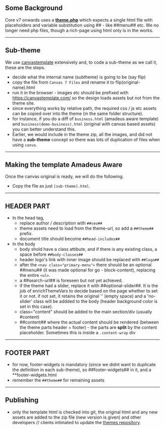 ## Some Background

Core v7 onwards uses a **[theme.php](https://github.com/AmadeusWebInAction/core/blob/main/framework/theme.php)** which expects a single html file with placeholders and variable substitution using ## - like ##menu## etc. We no longer need php files, though a rich-page using html only is in the works.

---

## Sub-theme

We use [canvastemplate](https://canvastemplate.com/) extensively and, to code a sub-theme as we call it, these are the steps.

* decide what the internal name (subtheme) is going to be (say flip)
* copy the file from `Canvas 7 Files` and rename it to flip(original-name).html
* run it in the browser - images etc should be prefixed with https://canvastemplate.com/ so the design loads assets but not from the theme site.
* since everything works by relative path, the required css / js etc assets can be copied over into the theme (in the same folder structure).
* for instance, if you do a diff of `business.html` (amadeus aware template) and `business(demo-business).html` (original with canvas based assets) you can better understand this.
* Earlier, we would include in the theme zip, all the images, and did not have a **sub-theme** concept so there was lots of duplication of files when using `canva`.

---

## Making the template Amadeus Aware

Once the canvas original is ready, we will do the following.

* Copy the file as just `[sub-theme].html`.

---

## HEADER PART

* In the head tag,
	* replace author / description with `##seo##`
	* theme assets need to load from the theme-url, so add a `##theme##` prefix.
	* document title should become `##head-includes##`
* In the body
	* body shold have a class attibute, and if there is any existing class, a space before `##body-classes##`
	* header logo's link with inner image should be replaced with `##logo##`
	* after the `<nav class="primary-menu">` there should be an optional ##menu## (it was made optional for go - block-content), replacing the entire `<ul>`.
	* a ##search-url## is foreseen but not yet achieved.
	* if the theme had a slider, replace it with ##optional-slider##. It is the job of enrichThemeVars to decide based on the page whether to set it or not. if not set, it retains the original '' (empty space) and a 'no-slider' class will be addded to the body (header background color is set in this case).
	* class="content" should be added to the main section/div (usually #content)
	* ##content## where the actual content should be rendered (between the theme parts header + footer) - the parts are **split** by the content placeholder. Sometimes this is inside a `.content-wrap` div
	
	
---	

## FOOTER PART

* for now, footer-widgets is mandatory (since we didnt want to duplicate the definition in each sub-theme), so ##footer-widgets## in it, and a **footer-widgets.html
* remember the `##theme##` for remaining assets


---

## Publishing

* only the template html is checked into git, the original html and any new assets are added to the zip file (new version is given) and other developers // clients intimated to update the [themes repository](https://github.com/AmadeusWebInAction/themes).

